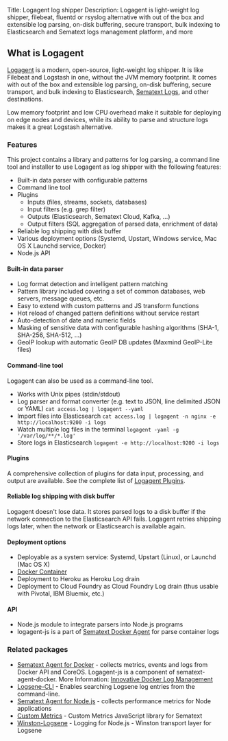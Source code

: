 Title: Logagent log shipper 
Description: Logagent is light-weight log shipper, filebeat, fluentd or rsyslog alternative with out of the box and extensible log parsing, on-disk buffering, secure transport, bulk indexing to Elasticsearch and Sematext logs management platform, and more

## What is Logagent

[Logagent](https://sematext.com/logagent) is a modern, open-source, light-weight log shipper. It is like Filebeat and Logstash in one, without the JVM memory footprint.  It comes with out of the box and extensible log parsing, on-disk buffering, secure transport, and bulk indexing to Elasticsearch, [Sematext Logs](https://sematext.com/logsene), and other destinations. 

Low memory footprint and low CPU overhead make it suitable for deploying on edge nodes and devices, while its ability to parse and structure logs makes it a great Logstash alternative. 


### Features

This project contains a library and patterns for log parsing, a command line tool and installer to use Logagent as log shipper with the following features:

- Built-in data parser with configurable patterns
- Command line tool
- Plugins
  - Inputs (files, streams, sockets, databases)
  - Input filters (e.g. grep filter)
  - Outputs (Elasticsearch, Sematext Cloud, Kafka, ...)
  - Output filters (SQL aggregation of parsed data, enrichment of data)
- Reliable log shipping with disk buffer
- Various deployment options (Systemd, Upstart, Windows service, Mac OS X Launchd service, Docker)
- Node.js API 

#### Built-in data parser

- Log format detection and intelligent pattern matching
- Pattern library included covering a set of common databases, web servers, message queues, etc.
- Easy to extend with custom patterns and JS transform functions
- Hot reload of changed pattern definitions without service restart
- Auto-detection of date and numeric fields
- Masking of sensitive data with configurable hashing algorithms (SHA-1, SHA-256, SHA-512, …)
- GeoIP lookup with automatic GeoIP DB updates (Maxmind GeoIP-Lite files)

#### Command-line tool

Logagent can also be used as a command-line tool.

- Works with Unix pipes (stdin/stdout)    
- Log parser and format converter (e.g. text to JSON, line delimited JSON or YAML) 
   ```cat access.log | logagent --yaml```
- Import files into Elasticsearch
  ```cat access.log | logagent -n nginx -e http://localhost:9200 -i logs```
- Watch multiple log files in the terminal
  ```logagent -yaml -g '/var/log/**/*.log'```
- Store logs in Elasticsearch 
  ```logagent -e http://localhost:9200 -i logs```

#### Plugins 

A comprehensive collection of plugins for data input, processing, and output are available. See the complete list of [Logagent Plugins](./plugins). 

#### Reliable log shipping with disk buffer

Logagent doesn't lose data. It stores parsed logs to a disk buffer if the network connection to the Elasticsearch API fails. Logagent retries shipping logs later, when the network or Elasticsearch is available again.  

#### Deployment options
- Deployable as a system service: Systemd, Upstart (Linux), or Launchd (Mac OS X)
- [Docker Container](https://hub.docker.com/r/sematext/logagent/) 
- Deployment to Heroku as Heroku Log drain
- Deployment to Cloud Foundry as Cloud Foundry Log drain (thus usable with Pivotal, IBM Bluemix, etc.)

#### API 
- Node.js module to integrate parsers into Node.js programs
- logagent-js is a part of [Sematext Docker Agent](https://github.com/sematext/sematext-agent-docker) for parse container logs

### Related packages
- [Sematext Agent for Docker](https://github.com/sematext/sematext-agent-docker) - collects metrics, events and logs from Docker API and CoreOS. Logagent-js is a component of sematext-agent-docker. More Information: [Innovative Docker Log Management](http://blog.sematext.com/2015/08/12/docker-log-management/)
- [Logsene-CLI](https://github.com/sematext/logsene-cli) - Enables searching Logsene log entries from the command-line. 
- [Sematext Agent for Node.js](https://github.com/sematext/spm-agent-nodejs) - collects performance metrics for Node applications
- [Custom Metrics](https://github.com/sematext/spm-metrics-js) - Custom Metrics JavaScript library for Sematext 
- [Winston-Logsene](https://github.com/sematext/winston-logsene) - Logging for Node.js - Winston transport layer for Logsene
